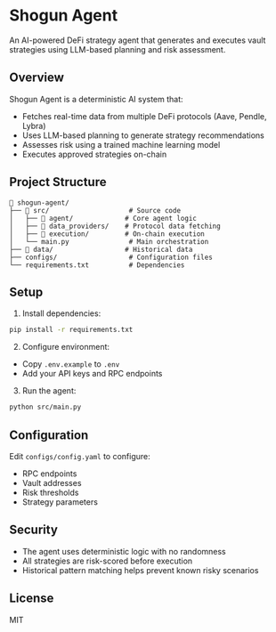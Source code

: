 # Shogun Agent

An AI-powered DeFi strategy agent that generates and executes vault strategies using LLM-based planning and risk assessment.

## Overview

Shogun Agent is a deterministic AI system that:
- Fetches real-time data from multiple DeFi protocols (Aave, Pendle, Lybra)
- Uses LLM-based planning to generate strategy recommendations
- Assesses risk using a trained machine learning model
- Executes approved strategies on-chain

## Project Structure

```
📁 shogun-agent/
├── 📂 src/                    # Source code
│   ├── 📂 agent/             # Core agent logic
│   ├── 📂 data_providers/    # Protocol data fetching
│   ├── 📂 execution/         # On-chain execution
│   └── main.py               # Main orchestration
├── 📂 data/                  # Historical data
├── configs/                  # Configuration files
└── requirements.txt          # Dependencies
```

## Setup

1. Install dependencies:
```bash
pip install -r requirements.txt
```

2. Configure environment:
- Copy `.env.example` to `.env`
- Add your API keys and RPC endpoints

3. Run the agent:
```bash
python src/main.py
```

## Configuration

Edit `configs/config.yaml` to configure:
- RPC endpoints
- Vault addresses
- Risk thresholds
- Strategy parameters

## Security

- The agent uses deterministic logic with no randomness
- All strategies are risk-scored before execution
- Historical pattern matching helps prevent known risky scenarios

## License

MIT 